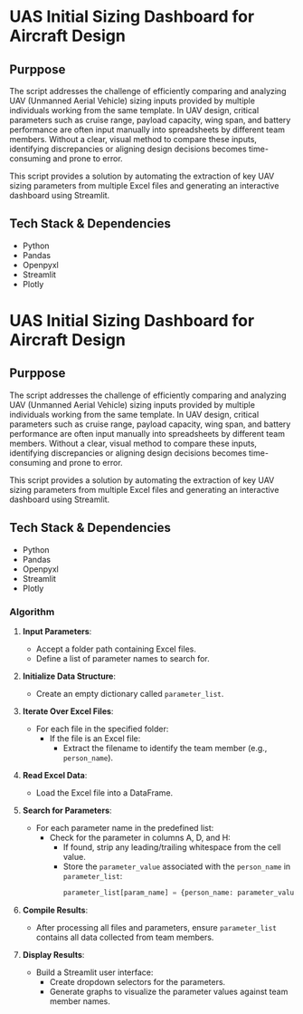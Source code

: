 # UAS Initial Sizing Dashboard for Aircraft Design

## Purppose
The script addresses the challenge of efficiently comparing and analyzing UAV (Unmanned Aerial Vehicle) sizing inputs provided by multiple individuals working from the same template. In UAV design, critical parameters such as cruise range, payload capacity, wing span, and battery performance are often input manually into spreadsheets by different team members. Without a clear, visual method to compare these inputs, identifying discrepancies or aligning design decisions becomes time-consuming and prone to error.

This script provides a solution by automating the extraction of key UAV sizing parameters from multiple Excel files and generating an interactive dashboard using Streamlit.

## Tech Stack & Dependencies
- Python
- Pandas
- Openpyxl
- Streamlit
- Plotly

# UAS Initial Sizing Dashboard for Aircraft Design

## Purppose

The script addresses the challenge of efficiently comparing and analyzing UAV (Unmanned Aerial Vehicle) sizing inputs provided by multiple individuals working from the same template. In UAV design, critical parameters such as cruise range, payload capacity, wing span, and battery performance are often input manually into spreadsheets by different team members. Without a clear, visual method to compare these inputs, identifying discrepancies or aligning design decisions becomes time-consuming and prone to error.

This script provides a solution by automating the extraction of key UAV sizing parameters from multiple Excel files and generating an interactive dashboard using Streamlit.

## Tech Stack & Dependencies

- Python
- Pandas
- Openpyxl
- Streamlit
- Plotly

### Algorithm

1. **Input Parameters**:

   - Accept a folder path containing Excel files.
   - Define a list of parameter names to search for.

2. **Initialize Data Structure**:

   - Create an empty dictionary called `parameter_list`.

3. **Iterate Over Excel Files**:

   - For each file in the specified folder:
     - If the file is an Excel file:
       - Extract the filename to identify the team member (e.g., `person_name`).

4. **Read Excel Data**:

   - Load the Excel file into a DataFrame.

5. **Search for Parameters**:

   - For each parameter name in the predefined list:
     - Check for the parameter in columns A, D, and H:
       - If found, strip any leading/trailing whitespace from the cell value.
       - Store the `parameter_value` associated with the `person_name` in `parameter_list`:
         ```python
         parameter_list[param_name] = {person_name: parameter_value}
         ```

6. **Compile Results**:

   - After processing all files and parameters, ensure `parameter_list` contains all data collected from team members.

7. **Display Results**:
   - Build a Streamlit user interface:
     - Create dropdown selectors for the parameters.
     - Generate graphs to visualize the parameter values against team member names.
